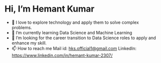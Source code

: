 # Hi, I’m Hemant Kumar 

- 👀 I love to explore technology and apply them to solve complex problems.
- 🌱 I’m currently learning Data Science and Machine Learning
- 💞️ I’m looking for the career transition to Data Science roles to apply and enhance my skill.
- 📫 How to reach me Mail id: hks.official1@gmail.com    LinkedIn:  https://www.linkedin.com/in/hemant-kumar-2307/

<!---
Hemant8055/Hemant8055 is a ✨ special ✨ repository because its `README.md` (this file) appears on your GitHub profile.
You can click the Preview link to take a look at your changes.
--->
